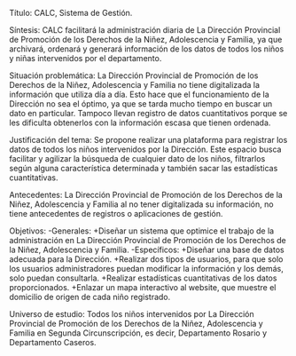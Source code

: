 Título:
CALC, Sistema de Gestión. 


Síntesis:
CALC facilitará la administración diaria de  La Dirección Provincial de Promoción de los Derechos de la  Niñez,
Adolescencia y Familia, ya que archivará, ordenará y generará información de los datos de todos los niños y niñas intervenidos por el  departamento.

Situación problemática:
La Dirección Provincial de Promoción de los Derechos de la  Niñez, Adolescencia y Familia no tiene digitalizada la información que utiliza día a día.
Esto hace que el funcionamiento de la Dirección no sea el óptimo, ya que se tarda mucho tiempo en buscar un dato en particular. 
Tampoco llevan registro de datos cuantitativos porque se les dificulta obtenerlos con la información escasa que tienen ordenada.

Justificación del tema:
Se propone realizar una plataforma para registrar los datos de  todos los niños intervenidos por la Dirección.
Este espacio busca facilitar y agilizar la búsqueda de cualquier dato de los niños, filtrarlos según alguna característica determinada y 
también sacar las estadísticas cuantitativas.


Antecedentes:
La Dirección Provincial de Promoción de los Derechos de la  Niñez, Adolescencia y Familia al no tener digitalizada su información, 
no tiene antecedentes de registros o aplicaciones de gestión.

Objetivos:
  -Generales:
    +Diseñar un sistema que optimice el trabajo de  la administración en  La Dirección Provincial de Promoción de los Derechos de la  Niñez, 
    Adolescencia y Familia.
  -Específicos:
    +Diseñar una base de datos adecuada para la Dirección.
    +Realizar dos tipos de usuarios, para que solo los usuarios administradores puedan modificar la información y los demás, solo puedan consultarla.
    +Realizar estadísticas cuantitativas de los datos proporcionados. 
    +Enlazar un mapa interactivo al website,  que muestre el domicilio de origen de  cada niño registrado. 

Universo de estudio:
Todos los niños intervenidos por La Dirección Provincial de Promoción de los Derechos de la  Niñez, 
Adolescencia y Familia en Segunda Circunscripción, es decir, Departamento Rosario y Departamento Caseros.

